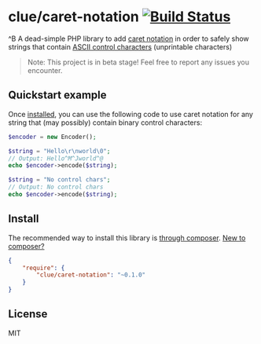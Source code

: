# clue/caret-notation [![Build Status](https://travis-ci.org/clue/php-caret-notation.svg?branch=master)](https://travis-ci.org/clue/php-caret-notation)

^B A dead-simple PHP library to add [caret notation](https://en.wikipedia.org/wiki/Caret_notation)
in order to safely show strings that contain
[ASCII control characters](https://en.wikipedia.org/wiki/Control_character#In_ASCII)
(unprintable characters) 

> Note: This project is in beta stage! Feel free to report any issues you encounter.

## Quickstart example

Once [installed](#install), you can use the following code to use caret notation
for any string that (may possibly) contain binary control characters:

```php
$encoder = new Encoder();

$string = "Hello\r\nworld\0";
// Output: Hello^M^Jworld^@
echo $encoder->encode($string);

$string = "No control chars";
// Output: No control chars
echo $encoder->encode($string);
```

## Install

The recommended way to install this library is [through composer](http://getcomposer.org). [New to composer?](http://getcomposer.org/doc/00-intro.md)

```JSON
{
    "require": {
        "clue/caret-notation": "~0.1.0"
    }
}
```

## License

MIT
